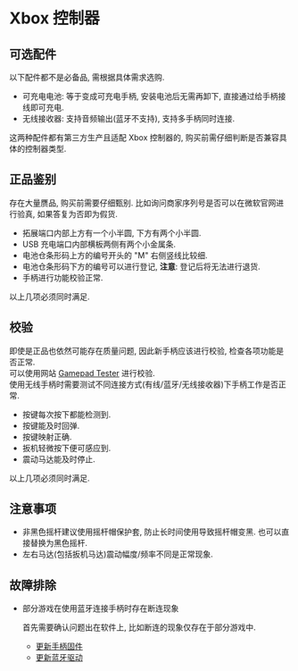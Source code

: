 # Xbox 控制器

## 可选配件

以下配件都不是必备品, 需根据具体需求选购.  

- 可充电电池: 等于变成可充电手柄, 安装电池后无需再卸下, 直接通过给手柄接线即可充电.
- 无线接收器: 支持音频输出(蓝牙不支持), 支持多手柄同时连接.

这两种配件都有第三方生产且适配 Xbox 控制器的, 购买前需仔细判断是否兼容具体的控制器类型.  

## 正品鉴别

存在大量赝品, 购买前需要仔细甄别. 比如询问商家序列号是否可以在微软官网进行验真, 如果答复为否即为假货.  

- 拓展端口内部上方有一个小半圆, 下方有两个小半圆.
- USB 充电端口内部横板两侧有两个小金属条.
- 电池仓条形码上方的编号开头的 "M" 右侧竖线比较细.
- 电池仓条形码下方的编号可以进行登记, **注意**: 登记后将无法进行退货.
- 手柄进行功能校验正常.

以上几项必须同时满足.  

## 校验

即使是正品也依然可能存在质量问题, 因此新手柄应该进行校验, 检查各项功能是否正常.  
可以使用网站 [Gamepad Tester](https://gamepad-tester.com/) 进行校验.  
使用无线手柄时需要测试不同连接方式(有线/蓝牙/无线接收器)下手柄工作是否正常.  

- 按键每次按下都能检测到.
- 按键能及时回弹.
- 按键映射正确.
- 扳机轻微按下便可感应到.
- 震动马达能及时停止.

以上几项必须同时满足.  

## 注意事项

- 非黑色摇杆建议使用摇杆帽保护套, 防止长时间使用导致摇杆帽变黑. 也可以直接替换为黑色摇杆.  
- 左右马达(包括扳机马达)震动幅度/频率不同是正常现象.

## 故障排除

- 部分游戏在使用蓝牙连接手柄时存在断连现象

  首先需要确认问题出在软件上, 比如断连的现象仅存在于部分游戏中.  

  - [更新手柄固件](https://www.microsoft.com/en-au/p/xbox-accessories/9nblggh30xj3?rtc=1&activetab=pivot:overviewtab)
  - [更新蓝牙驱动](https://downloadcenter.intel.com/download/29919/Intel-Wireless-Bluetooth-for-Windows-10)
